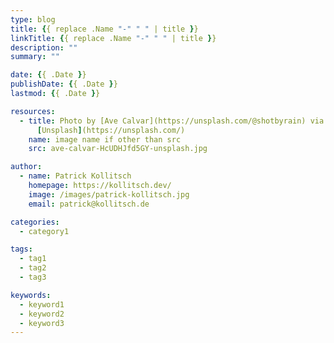 ```yaml
---
type: blog
title: {{ replace .Name "-" " " | title }}
linkTitle: {{ replace .Name "-" " " | title }}
description: ""
summary: ""

date: {{ .Date }}
publishDate: {{ .Date }}
lastmod: {{ .Date }}

resources:
  - title: Photo by [Ave Calvar](https://unsplash.com/@shotbyrain) via
      [Unsplash](https://unsplash.com/)
    name: image name if other than src
    src: ave-calvar-HcUDHJfd5GY-unsplash.jpg

author:
  - name: Patrick Kollitsch
    homepage: https://kollitsch.dev/
    image: /images/patrick-kollitsch.jpg
    email: patrick@kollitsch.de

categories:
  - category1

tags:
  - tag1
  - tag2
  - tag3

keywords:
  - keyword1
  - keyword2
  - keyword3
---
```

